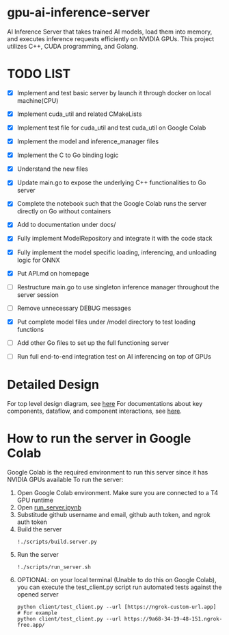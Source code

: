 # gpu-ai-inference-server
AI Inference Server that takes trained AI models, load them into memory, and executes inference requests efficiently on NVIDIA GPUs. This project utilizes C++, CUDA programming, and Golang.

# TODO LIST
- [x] Implement and test basic server by launch it through docker on local machine(CPU)
- [x] Implement cuda_util and related CMakeLists 
- [x] Implement test file for cuda_util and test cuda_util on Google Colab
- [x] Implement the model and inference_manager files
- [x] Implement the C to Go binding logic
- [x] Understand the new files
- [x] Update main.go to expose the underlying C++ functionalities to Go server
- [x] Complete the notebook such that the Google Colab runs the server directly on Go without containers
- [x] Add to documentation under docs/
- [x] Fully implement ModelRepository and integrate it with the code stack
- [x] Fully implement the model specific loading, inferencing, and unloading logic for ONNX
- [x] Put API.md on homepage
- [ ] Restructure main.go to use singleton inference manager throughout the server session 
- [ ] Remove unnecessary DEBUG messages
- [x] Put complete model files under /model directory to test loading functions
- [ ] Add other Go files to set up the full functioning server
- [ ] Run full end-to-end integration test on AI inferencing on top of GPUs


# Detailed Design
For top level design diagram, see [here](./docs/design_diagram.md)
For documentations about key components, dataflow, and component interactions, see [here](./docs/design.md).

# How to run the server in Google Colab
Google Colab is the required environment to run this server since it has NVIDIA GPUs available
To run the server:
1. Open Google Colab environment. Make sure you are connected to a T4 GPU runtime
2. Open [run_server.ipynb](./docs/run_server.ipynb)
3. Substitude github username and email, github auth token, and ngrok auth token
4. Build the server
   ```
   !./scripts/build.server.py
   ```
5. Run the server
   ```
   !./scripts/run_server.sh
   ```
6. OPTIONAL: on your local terminal (Unable to do this on Google Colab), you can execute the test_client.py script run automated tests against the opened server
   ```
   python client/test_client.py --url [https://ngrok-custom-url.app]
   # For example
   python client/test_client.py --url https://9a68-34-19-48-151.ngrok-free.app/
   ```
